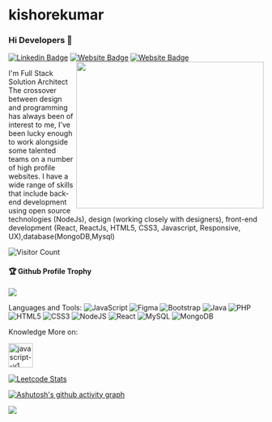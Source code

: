 # kishorekumar 
### Hi Developers 👋
 

[![Linkedin Badge](https://img.shields.io/badge/-Poonam-blue?style=flat-square&logo=Linkedin&logoColor=white&link=https://www.linkedin.com/in/poonam-chauhan-64a97159/)](https://www.linkedin.com/in/poonam-chauhan-64a97159/)
[![Website Badge](https://img.shields.io/badge/StackOverflow-Poonam-yellow)](https://stackoverflow.com/users/18828160/poonam-chauhan)
[![Website Badge](https://img.shields.io/badge/WebSite-Poonam-green)](https://poonamchauhan229.github.io/Portfolio_Website/)
<img align="right" width="370" height="290" src="https://i.pinimg.com/originals/47/f0/34/47f0342cec72b800463bf003eac1257e.gif">
 
I'm
Full Stack Solution Architect
The crossover between design and programming has always been of interest to me, I've been lucky enough to work alongside some talented teams on a number of high profile websites. I have a wide range of skills that include back-end development using open source technologies (NodeJs), design (working closely with designers), front-end development (React, ReactJs, HTML5, CSS3, Javascript, Responsive, UX),database(MongoDB,Mysql)
 
 
![Visitor Count](https://profile-counter.glitch.me/kishorekumar6/count.svg)
 
<div>
  <h4>🏆 Github Profile Trophy</h4>
  <a href="https://justpaste.it/redirect/ai6sp/https%3A%2F%2Fgithub.com%2Fryo-ma%2Fgithub-profile-trophy">    
    <img src="https://github-profile-trophy.vercel.app/?username=kishorekumar6&column=4"/>
  </a>
</div>



<div>
 
Languages and Tools: 
                   <img alt="JavaScript" src="https://img.shields.io/badge/JavaScript-F7DF1E?style=for-the-badge&logo=javascript&logoColor=black"/> 
<img alt="Figma" src="https://img.shields.io/badge/figma-%23F24E1E.svg?style=flat-square&logo=figma&logoColor=white"/> <img alt="Bootstrap" src="https://img.shields.io/badge/bootstrap-%23563D7C.svg?style=flat-square&logo=bootstrap&logoColor=white"/> <img alt="Java" src="https://img.shields.io/badge/java-%23ED8B00.svg?style=flat-square&logo=java&logoColor=white"/> <img alt="PHP" src="https://img.shields.io/badge/php-%23777BB4.svg?style=flat-square&logo=php&logoColor=white"/> <img alt="HTML5" src="https://img.shields.io/badge/html5-%23E34F26.svg?style=flat-square&logo=html5&logoColor=white"/> <img alt="CSS3" src="https://img.shields.io/badge/css3-%231572B6.svg?style=flat-square&logo=css3&logoColor=white"/>
<img alt="NodeJS" src="https://img.shields.io/badge/node.js-%2343853D.svg?style=flat-square&logo=node-dot-js&logoColor=white"/> <img alt="React" src="https://img.shields.io/badge/react-%2320232a.svg?style=flat-square&logo=react&logoColor=%2361DAFB"/> <img alt="MySQL" src="https://img.shields.io/badge/mysql-%2300f.svg?style=flat-square&logo=mysql&logoColor=white"/> <img alt="MongoDB" src ="https://img.shields.io/badge/MongoDB-%234ea94b.svg?style=flat-square&logo=mongodb&logoColor=white"/>
</div>

Knowledge More on:
 
   <img width="48" height="48" src="https://img.icons8.com/color/48/javascript--v1.png" alt="javascript--v1"/>


[![Leetcode Stats](https://leetcard.jacoblin.cool/KishoreProgrammer?text=contest&theme=dark)](https://leetcode.com/KishoreProgrammer)


[![Ashutosh's github activity graph](https://github-readme-activity-graph.vercel.app/graph?username=kishorekumar6&bg_color=000000&color=9e4c98&line=9e4c98&point=ffffff&area=true&hide_border=true)](https://github.com/ashutosh00710/github-readme-activity-graph)
 
![](https://activity-graph.herokuapp.com/graph?username=kishorekumar6&theme=react-dark&area=true)
<!--
**kishorekumar6/kishorekumar6** is a ✨ _special_ ✨ repository because its `README.md` (this file) appears on your GitHub profile.
 
Here are some ideas to get you started:
 
- 🔭 I’m currently working on ...
- 🌱 I’m currently learning ...
- 👯 I’m looking to collaborate on ...
- 🤔 I’m looking for help with ...
- 💬 Ask me about ...
- 📫 How to reach me: ...
- 😄 Pronouns: ...
- ⚡ Fun fact: .....
 
-->
